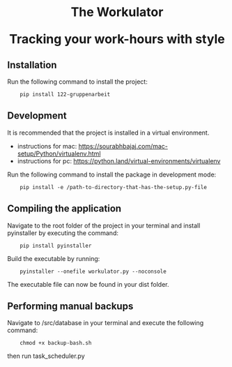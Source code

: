 <h1 align="center">The Workulator  

Tracking your work-hours with style</h1>

## Installation

Run the following command to install the project:

```text
    pip install 122-gruppenarbeit
```

## Development

It is recommended that the project is installed in a virtual environment.

- instructions for mac: <https://sourabhbajaj.com/mac-setup/Python/virtualenv.html>
- instructions for pc: <https://python.land/virtual-environments/virtualenv>

Run the following command to install the package in development mode:

```text
    pip install -e /path-to-directory-that-has-the-setup.py-file
```

## Compiling the application

Navigate to the root folder of the project in your terminal and install pyinstaller by executing the command:

```text
    pip install pyinstaller
```

Build the executable by running:

```text
    pyinstaller --onefile workulator.py --noconsole
```

The executable file can now be found in your dist folder.

## Performing manual backups

Navigate to /src/database in your terminal and execute the following command:

```
    chmod +x backup-bash.sh  
```

then run task_scheduler.py
